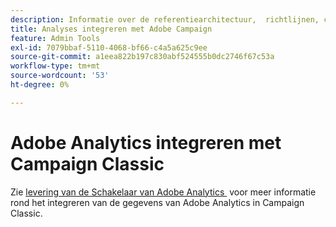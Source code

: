 ```yaml
---
description: Informatie over de referentiearchitectuur, ​ richtlijnen, configuratiestappen en tests die implementatiespecialisten moeten volgen bij de integratie van Adobe Analytics met Adobe Campaign.
title: Analyses integreren met Adobe Campaign
feature: Admin Tools
exl-id: 7079bbaf-5110-4068-bf66-c4a5a625c9ee
source-git-commit: a1eea822b197c830abf524555b0dc2746f67c53a
workflow-type: tm+mt
source-wordcount: '53'
ht-degree: 0%

---
```


# Adobe Analytics integreren met Campaign Classic

Zie [&#x200B; levering van de Schakelaar van Adobe Analytics &#x200B;](https://experienceleague.adobe.com/nl/docs/campaign-classic/using/integrating-with-adobe-experience-cloud/analytics-connector/adobe-analytics-provisioning) voor meer informatie rond het integreren van de gegevens van Adobe Analytics in Campaign Classic.
